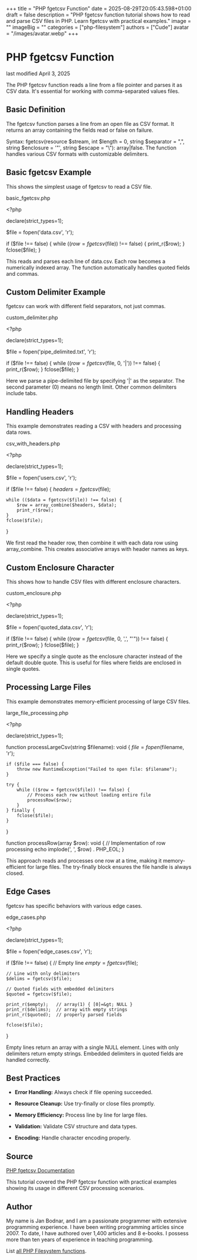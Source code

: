 +++
title = "PHP fgetcsv Function"
date = 2025-08-29T20:05:43.598+01:00
draft = false
description = "PHP fgetcsv function tutorial shows how to read and parse CSV files in PHP. Learn fgetcsv with practical examples."
image = ""
imageBig = ""
categories = ["php-filesystem"]
authors = ["Cude"]
avatar = "/images/avatar.webp"
+++

# PHP fgetcsv Function

last modified April 3, 2025

The PHP fgetcsv function reads a line from a file pointer and parses
it as CSV data. It's essential for working with comma-separated values files.

## Basic Definition

The fgetcsv function parses a line from an open file as CSV format.
It returns an array containing the fields read or false on failure.

Syntax: fgetcsv(resource $stream, int $length = 0, string $separator = ",",
string $enclosure = '"', string $escape = "\\"): array|false. The function
handles various CSV formats with customizable delimiters.

## Basic fgetcsv Example

This shows the simplest usage of fgetcsv to read a CSV file.

basic_fgetcsv.php
  

&lt;?php

declare(strict_types=1);

$file = fopen('data.csv', 'r');

if ($file !== false) {
    while (($row = fgetcsv($file)) !== false) {
        print_r($row);
    }
    fclose($file);
}

This reads and parses each line of data.csv. Each row becomes a numerically
indexed array. The function automatically handles quoted fields and commas.

## Custom Delimiter Example

fgetcsv can work with different field separators, not just commas.

custom_delimiter.php
  

&lt;?php

declare(strict_types=1);

$file = fopen('pipe_delimited.txt', 'r');

if ($file !== false) {
    while (($row = fgetcsv($file, 0, '|')) !== false) {
        print_r($row);
    }
    fclose($file);
}

Here we parse a pipe-delimited file by specifying '|' as the separator. The
second parameter (0) means no length limit. Other common delimiters include tabs.

## Handling Headers

This example demonstrates reading a CSV with headers and processing data rows.

csv_with_headers.php
  

&lt;?php

declare(strict_types=1);

$file = fopen('users.csv', 'r');

if ($file !== false) {
    $headers = fgetcsv($file);
    
    while (($data = fgetcsv($file)) !== false) {
        $row = array_combine($headers, $data);
        print_r($row);
    }
    fclose($file);
}

We first read the header row, then combine it with each data row using
array_combine. This creates associative arrays with header names as keys.

## Custom Enclosure Character

This shows how to handle CSV files with different enclosure characters.

custom_enclosure.php
  

&lt;?php

declare(strict_types=1);

$file = fopen('quoted_data.csv', 'r');

if ($file !== false) {
    while (($row = fgetcsv($file, 0, ',', "'")) !== false) {
        print_r($row);
    }
    fclose($file);
}

Here we specify a single quote as the enclosure character instead of the default
double quote. This is useful for files where fields are enclosed in single quotes.

## Processing Large Files

This example demonstrates memory-efficient processing of large CSV files.

large_file_processing.php
  

&lt;?php

declare(strict_types=1);

function processLargeCsv(string $filename): void {
    $file = fopen($filename, 'r');
    
    if ($file === false) {
        throw new RuntimeException("Failed to open file: $filename");
    }

    try {
        while (($row = fgetcsv($file)) !== false) {
            // Process each row without loading entire file
            processRow($row);
        }
    } finally {
        fclose($file);
    }
}

function processRow(array $row): void {
    // Implementation of row processing
    echo implode(', ', $row) . PHP_EOL;
}

This approach reads and processes one row at a time, making it memory-efficient
for large files. The try-finally block ensures the file handle is always closed.

## Edge Cases

fgetcsv has specific behaviors with various edge cases.

edge_cases.php
  

&lt;?php

declare(strict_types=1);

$file = fopen('edge_cases.csv', 'r');

if ($file !== false) {
    // Empty line
    $empty = fgetcsv($file);
    
    // Line with only delimiters
    $delims = fgetcsv($file);
    
    // Quoted fields with embedded delimiters
    $quoted = fgetcsv($file);
    
    print_r($empty);   // array(1) { [0]=&gt; NULL }
    print_r($delims);  // array with empty strings
    print_r($quoted);  // properly parsed fields
    
    fclose($file);
}

Empty lines return an array with a single NULL element. Lines with only delimiters
return empty strings. Embedded delimiters in quoted fields are handled correctly.

## Best Practices

- **Error Handling:** Always check if file opening succeeded.

- **Resource Cleanup:** Use try-finally or close files promptly.

- **Memory Efficiency:** Process line by line for large files.

- **Validation:** Validate CSV structure and data types.

- **Encoding:** Handle character encoding properly.

## Source

[PHP fgetcsv Documentation](https://www.php.net/manual/en/function.fgetcsv.php)

This tutorial covered the PHP fgetcsv function with practical
examples showing its usage in different CSV processing scenarios.

## Author

My name is Jan Bodnar, and I am a passionate programmer with extensive
programming experience. I have been writing programming articles since 2007.
To date, I have authored over 1,400 articles and 8 e-books. I possess more
than ten years of experience in teaching programming.

List [all PHP Filesystem functions](/php/#php-fs).